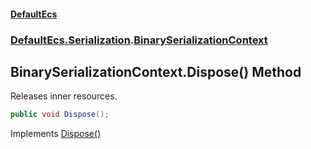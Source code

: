 #### [DefaultEcs](DefaultEcs.md 'DefaultEcs')
### [DefaultEcs.Serialization](DefaultEcs.md#DefaultEcs.Serialization 'DefaultEcs.Serialization').[BinarySerializationContext](BinarySerializationContext.md 'DefaultEcs.Serialization.BinarySerializationContext')

## BinarySerializationContext.Dispose() Method

Releases inner resources.

```csharp
public void Dispose();
```

Implements [Dispose()](https://docs.microsoft.com/en-us/dotnet/api/System.IDisposable.Dispose 'System.IDisposable.Dispose')